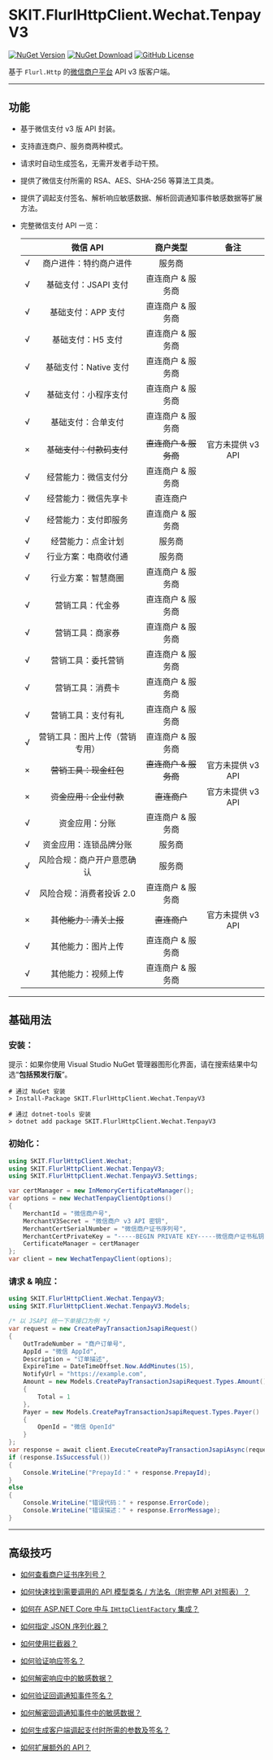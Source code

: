 ﻿# SKIT.FlurlHttpClient.Wechat.TenpayV3

[![NuGet Version](https://img.shields.io/nuget/v/SKIT.FlurlHttpClient.Wechat.TenpayV3.svg?sanitize=true)](https://www.nuget.org/packages/SKIT.FlurlHttpClient.Wechat.TenpayV3)
[![NuGet Download](https://img.shields.io/nuget/dt/SKIT.FlurlHttpClient.Wechat.TenpayV3.svg?sanitize=true)](https://www.nuget.org/packages/SKIT.FlurlHttpClient.Wechat.TenpayV3)
[![GitHub License](https://img.shields.io/github/license/fudiwei/DotNetCore.SKIT.FlurlHttpClient.Wechat)](https://github.com/fudiwei/DotNetCore.SKIT.FlurlHttpClient.Wechat/blob/main/LICENSE)

基于 `Flurl.Http` 的[微信商户平台](https://pay.weixin.qq.com/) API v3 版客户端。

---

## 功能

-   基于微信支付 v3 版 API 封装。

-   支持直连商户、服务商两种模式。

-   请求时自动生成签名，无需开发者手动干预。

-   提供了微信支付所需的 RSA、AES、SHA-256 等算法工具类。

-   提供了调起支付签名、解析响应敏感数据、解析回调通知事件敏感数据等扩展方法。

-   完整微信支付 API 一览：

    |     |            微信 API             |           商户类型           |       备注        |
    | :-: | :-----------------------------: | :--------------------------: | :---------------: |
    |  √  |     商户进件：特约商户进件      |            服务商            |                   |
    |  √  |      基础支付：JSAPI 支付       |      直连商户 & 服务商       |                   |
    |  √  |       基础支付：APP 支付        |      直连商户 & 服务商       |                   |
    |  √  |        基础支付：H5 支付        |      直连商户 & 服务商       |                   |
    |  √  |      基础支付：Native 支付      |      直连商户 & 服务商       |                   |
    |  √  |      基础支付：小程序支付       |      直连商户 & 服务商       |                   |
    |  √  |       基础支付：合单支付        |      直连商户 & 服务商       |                   |
    |  ×  | <del>基础支付：付款码支付</del> | <del>直连商户 & 服务商</del> | 官方未提供 v3 API |
    |  √  |      经营能力：微信支付分       |      直连商户 & 服务商       |                   |
    |  √  |      经营能力：微信先享卡       |           直连商户           |                   |
    |  √  |      经营能力：支付即服务       |      直连商户 & 服务商       |                   |
    |  √  |       经营能力：点金计划        |            服务商            |                   |
    |  √  |      行业方案：电商收付通       |            服务商            |                   |
    |  √  |       行业方案：智慧商圈        |      直连商户 & 服务商       |                   |
    |  √  |        营销工具：代金券         |      直连商户 & 服务商       |                   |
    |  √  |        营销工具：商家券         |      直连商户 & 服务商       |                   |
    |  √  |       营销工具：委托营销        |      直连商户 & 服务商       |                   |
    |  √  |        营销工具：消费卡         |      直连商户 & 服务商       |                   |
    |  √  |       营销工具：支付有礼        |      直连商户 & 服务商       |                   |
    |  √  | 营销工具：图片上传（营销专用）  |      直连商户 & 服务商       |                   |
    |  ×  |  <del>营销工具：现金红包</del>  | <del>直连商户 & 服务商</del> | 官方未提供 v3 API |
    |  ×  |  <del>资金应用：企业付款</del>  |     <del>直连商户</del>      | 官方未提供 v3 API |
    |  √  |         资金应用：分账          |      直连商户 & 服务商       |                   |
    |  √  |     资金应用：连锁品牌分账      |            服务商            |                   |
    |  √  |   风险合规：商户开户意愿确认    |            服务商            |                   |
    |  √  |    风险合规：消费者投诉 2.0     |      直连商户 & 服务商       |                   |
    |  ×  |  <del>其他能力：清关上报</del>  |     <del>直连商户</del>      | 官方未提供 v3 API |
    |  √  |       其他能力：图片上传        |      直连商户 & 服务商       |                   |
    |  √  |       其他能力：视频上传        |      直连商户 & 服务商       |                   |

---

## 基础用法

### 安装：

提示：如果你使用 Visual Studio NuGet 管理器图形化界面，请在搜索结果中勾选“**包括预发行版**”。

```shell
# 通过 NuGet 安装
> Install-Package SKIT.FlurlHttpClient.Wechat.TenpayV3

# 通过 dotnet-tools 安装
> dotnet add package SKIT.FlurlHttpClient.Wechat.TenpayV3
```

### 初始化：

```csharp
using SKIT.FlurlHttpClient.Wechat;
using SKIT.FlurlHttpClient.Wechat.TenpayV3;
using SKIT.FlurlHttpClient.Wechat.TenpayV3.Settings;

var certManager = new InMemoryCertificateManager();
var options = new WechatTenpayClientOptions()
{
    MerchantId = "微信商户号",
    MerchantV3Secret = "微信商户 v3 API 密钥",
    MerchantCertSerialNumber = "微信商户证书序列号",
    MerchantCertPrivateKey = "-----BEGIN PRIVATE KEY-----微信商户证书私钥-----END PRIVATE KEY-----",
    CertificateManager = certManager
};
var client = new WechatTenpayClient(options);
```

### 请求 & 响应：

```csharp
using SKIT.FlurlHttpClient.Wechat.TenpayV3;
using SKIT.FlurlHttpClient.Wechat.TenpayV3.Models;

/* 以 JSAPI 统一下单接口为例 */
var request = new CreatePayTransactionJsapiRequest()
{
    OutTradeNumber = "商户订单号",
    AppId = "微信 AppId",
    Description = "订单描述",
    ExpireTime = DateTimeOffset.Now.AddMinutes(15),
    NotifyUrl = "https://example.com",
    Amount = new Models.CreatePayTransactionJsapiRequest.Types.Amount()
    {
        Total = 1
    },
    Payer = new Models.CreatePayTransactionJsapiRequest.Types.Payer()
    {
        OpenId = "微信 OpenId"
    }
};
var response = await client.ExecuteCreatePayTransactionJsapiAsync(request);
if (response.IsSuccessful())
{
    Console.WriteLine("PrepayId：" + response.PrepayId);
}
else
{
    Console.WriteLine("错误代码：" + response.ErrorCode);
    Console.WriteLine("错误描述：" + response.ErrorMessage);
}
```

---

## 高级技巧

-   [如何查看商户证书序列号？](./Advanced_MerchantCertSerialNumber.md)

-   [如何快速找到需要调用的 API 模型类名 / 方法名（附完整 API 对照表）？](./Advanced_ModelDefinition.md)

-   [如何在 ASP.NET Core 中与 `IHttpClientFactory` 集成？](./Advanced_IHttpClientFactory.md)

-   [如何指定 JSON 序列化器？](./Advanced_JsonSerializer.md)

-   [如何使用拦截器？](./Advanced_Interceptor.md)

-   [如何验证响应签名？](./Advanced_ResponseSignatureVerification.md)

-   [如何解密响应中的敏感数据？](./Advanced_ResponseDataDecryption.md)

-   [如何验证回调通知事件签名？](./Advanced_EventDataSignatureVerification.md)

-   [如何解密回调通知事件中的敏感数据？](./Advanced_EventDataDecryption.md)

-   [如何生成客户端调起支付时所需的参数及签名？](./Advanced_Payment.md)

-   [如何扩展额外的 API？](./Advanced_Extensions.md)

